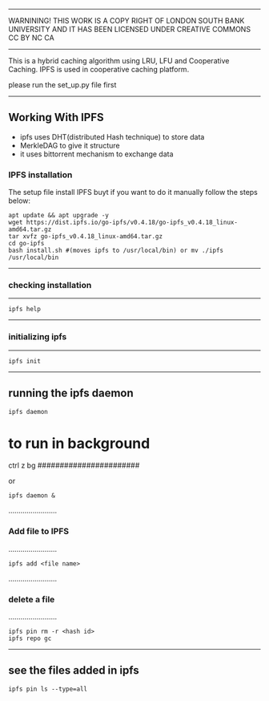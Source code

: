 ***********************************************************************************************************************************
WARNINING! THIS WORK IS A COPY RIGHT OF LONDON SOUTH BANK UNIVERSITY AND IT HAS BEEN LICENSED UNDER CREATIVE COMMONS CC BY NC CA
***********************************************************************************************************************************

This is a hybrid caching algorithm using LRU, LFU and Cooperative Caching.
IPFS is used in cooperative caching platform.

please run the set_up.py  file first

*************************************************************************************************************************************
## Working With IPFS

* ipfs uses DHT(distributed Hash technique) to store data
* MerkleDAG to give it structure
* it uses bittorrent mechanism to exchange data

### IPFS installation
The setup file install IPFS buyt if you want to do it manually follow the steps below:
```
apt update && apt upgrade -y  
wget https://dist.ipfs.io/go-ipfs/v0.4.18/go-ipfs_v0.4.18_linux-amd64.tar.gz  
tar xvfz go-ipfs_v0.4.18_linux-amd64.tar.gz  
cd go-ipfs  
bash install.sh #(moves ipfs to /usr/local/bin) or mv ./ipfs /usr/local/bin  
```

------------------------------------------
### checking installation
------------------------------------------

`ipfs help`

----------------------------------------------
### initializing ipfs
----------------------------------------------

`ipfs init`

------------------------
running the ipfs daemon
------------------------

`ipfs daemon`

# to run in background
ctrl z
bg
#######################

or 

`ipfs daemon &`

........................
### Add file to IPFS
........................

`ipfs add <file name>`

........................
### delete a file
........................

`ipfs pin rm -r <hash id>`  
`ipfs repo gc`

---------------------------------
see the files added in ipfs
---------------------------------

`ipfs pin ls --type=all`

